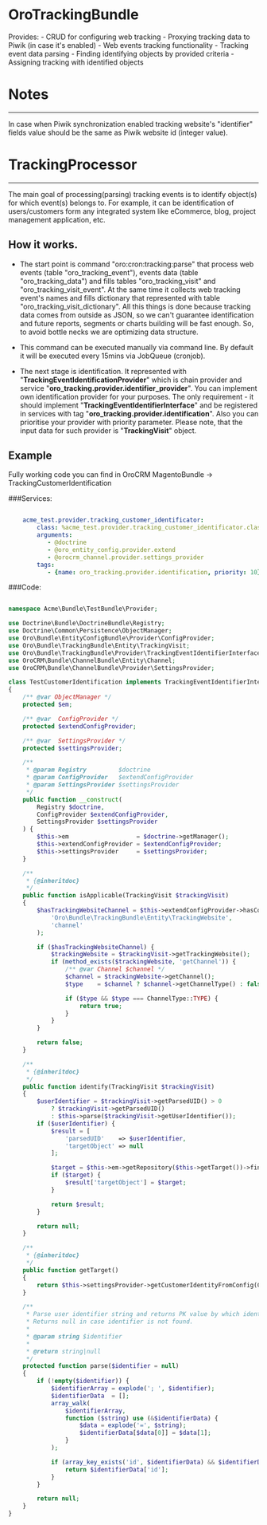 OroTrackingBundle
=================
Provides:
    - CRUD for configuring web tracking
    - Proxying tracking data to Piwik (in case it's enabled) 
    - Web events tracking functionality
    - Tracking event data parsing
    - Finding identifying objects by provided criteria
    - Assigning tracking with identified objects

# Notes
-------

In case when Piwik synchronization enabled tracking website's "identifier" fields value
should be the same as Piwik website id (integer value).

# TrackingProcessor
-------------------

The main goal of processing(parsing) tracking events is to identify object(s) for which event(s) belongs to.
For example, it can be identification of users/customers form any integrated system like eCommerce, blog,
project management application, etc.

## How it works.

- The start point is command "oro:cron:tracking:parse" that process web events (table "oro_tracking_event"), 
  events data (table "oro_tracking_data") and fills tables "oro_tracking_visit" and "oro_tracking_visit_event".
  At the same time it collects web tracking event's names and fills dictionary that represented with table
  "oro_tracking_visit_dictionary". All this things is done because tracking data comes from outside as JSON,
  so we can't guarantee identification and future reports, segments or charts building will be fast enough.
  So, to avoid bottle necks we are optimizing data structure.

- This command can be executed manually via command line.
  By default it will be executed every 15mins via JobQueue (cronjob).

- The next stage is identification. It represented with "**TrackingEventIdentificationProvider**" which is chain
  provider and service "**oro_tracking.provider.identifier_provider**". You can implement own identification provider
  for your purposes. The only requirement - it should implement "**TrackingEventIdentifierInterface**" and be registered
  in services with tag "**oro_tracking.provider.identification**". Also you can prioritise your provider with priority
  parameter.
  Please note, that the input data for such provider is "**TrackingVisit**" object.

## Example

Fully working code you can find in OroCRM MagentoBundle -> TrackingCustomerIdentification

###Services:

```yaml

    acme_test.provider.tracking_customer_identificator:
        class: %acme_test.provider.tracking_customer_identificator.class%
        arguments:
           - @doctrine
           - @oro_entity_config.provider.extend
           - @orocrm_channel.provider.settings_provider
        tags:
           - {name: oro_tracking.provider.identification, priority: 10}
```

###Code:

``` php

namespace Acme\Bundle\TestBundle\Provider;

use Doctrine\Bundle\DoctrineBundle\Registry;
use Doctrine\Common\Persistence\ObjectManager;
use Oro\Bundle\EntityConfigBundle\Provider\ConfigProvider;
use Oro\Bundle\TrackingBundle\Entity\TrackingVisit;
use Oro\Bundle\TrackingBundle\Provider\TrackingEventIdentifierInterface;
use OroCRM\Bundle\ChannelBundle\Entity\Channel;
use OroCRM\Bundle\ChannelBundle\Provider\SettingsProvider;

class TestCustomerIdentification implements TrackingEventIdentifierInterface
{
    /** @var ObjectManager */
    protected $em;

    /** @var  ConfigProvider */
    protected $extendConfigProvider;

    /** @var  SettingsProvider */
    protected $settingsProvider;

    /**
     * @param Registry         $doctrine
     * @param ConfigProvider   $extendConfigProvider
     * @param SettingsProvider $settingsProvider
     */
    public function __construct(
        Registry $doctrine,
        ConfigProvider $extendConfigProvider,
        SettingsProvider $settingsProvider
    ) {
        $this->em                   = $doctrine->getManager();
        $this->extendConfigProvider = $extendConfigProvider;
        $this->settingsProvider     = $settingsProvider;
    }

    /**
     * {@inheritdoc}
     */
    public function isApplicable(TrackingVisit $trackingVisit)
    {
        $hasTrackingWebsiteChannel = $this->extendConfigProvider->hasConfig(
            'Oro\Bundle\TrackingBundle\Entity\TrackingWebsite',
            'channel'
        );

        if ($hasTrackingWebsiteChannel) {
            $trackingWebsite = $trackingVisit->getTrackingWebsite();
            if (method_exists($trackingWebsite, 'getChannel')) {
                /** @var Channel $channel */
                $channel = $trackingWebsite->getChannel();
                $type    = $channel ? $channel->getChannelType() : false;

                if ($type && $type === ChannelType::TYPE) {
                    return true;
                }
            }
        }

        return false;
    }

    /**
     * {@inheritdoc}
     */
    public function identify(TrackingVisit $trackingVisit)
    {
        $userIdentifier = $trackingVisit->getParsedUID() > 0
            ? $trackingVisit->getParsedUID()
            : $this->parse($trackingVisit->getUserIdentifier());
        if ($userIdentifier) {
            $result = [
                'parsedUID'    => $userIdentifier,
                'targetObject' => null
            ];

            $target = $this->em->getRepository($this->getTarget())->findOneBy(['originId' => $userIdentifier]);
            if ($target) {
                $result['targetObject'] = $target;
            }

            return $result;
        }

        return null;
    }

    /**
     * {@inheritdoc}
     */
    public function getTarget()
    {
        return $this->settingsProvider->getCustomerIdentityFromConfig(ChannelType::TYPE);
    }

    /**
     * Parse user identifier string and returns PK value by which identity object can be retrived.
     * Returns null in case identifier is not found.
     *
     * @param string $identifier
     *
     * @return string|null
     */
    protected function parse($identifier = null)
    {
        if (!empty($identifier)) {
            $identifierArray = explode('; ', $identifier);
            $identifierData  = [];
            array_walk(
                $identifierArray,
                function ($string) use (&$identifierData) {
                    $data = explode('=', $string);
                    $identifierData[$data[0]] = $data[1];
                }
            );

            if (array_key_exists('id', $identifierData) && $identifierData['id'] !== 'guest') {
                return $identifierData['id'];
            }
        }

        return null;
    }
}
```

